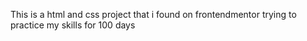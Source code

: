 This is a html and css project that i found on frontendmentor
trying to practice my skills for 100 days
